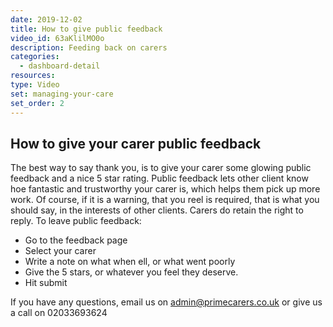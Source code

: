 ```yaml
---
date: 2019-12-02
title: How to give public feedback
video_id: 63aKlilMO0o
description: Feeding back on carers
categories:
  - dashboard-detail
resources:
type: Video
set: managing-your-care
set_order: 2
---
```


## How to give your carer public feedback

The best way to say thank you, is to give your carer some glowing public feedback and a nice 5 star rating. Public feedback lets other client know hoe fantastic and trustworthy your carer is, which helps them pick up more work. Of course, if it is a warning, that you reel is required, that is what you should say, in the interests of other clients. Carers do retain the right to reply. To leave public feedback:
 - Go to the feedback page
 - Select your carer
 - Write a note on what when ell, or what went poorly
 - Give the 5 stars, or whatever you feel they deserve.
 - Hit submit

If you have any questions, email us on admin@primecarers.co.uk or give us a call on 02033693624
